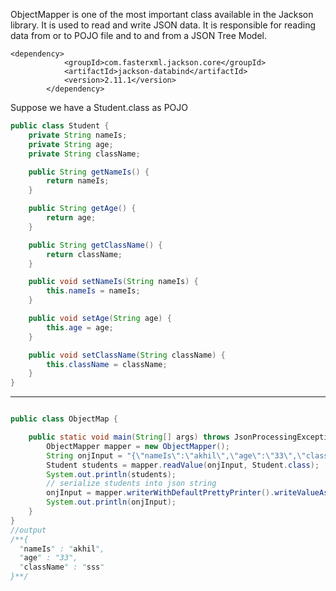 
ObjectMapper is one of the most important class available in the Jackson library. 
It is used to read and write JSON data. 
It is responsible for reading data from or to POJO file and to and from a JSON Tree Model.
```pom
<dependency>
            <groupId>com.fasterxml.jackson.core</groupId>
            <artifactId>jackson-databind</artifactId>
            <version>2.11.1</version>
        </dependency>
```
Suppose we have a Student.class as POJO
```java
public class Student {
    private String nameIs;
    private String age;
    private String className;

    public String getNameIs() {
        return nameIs;
    }

    public String getAge() {
        return age;
    }

    public String getClassName() {
        return className;
    }

    public void setNameIs(String nameIs) {
        this.nameIs = nameIs;
    }

    public void setAge(String age) {
        this.age = age;
    }

    public void setClassName(String className) {
        this.className = className;
    }
}
```
----
```java

public class ObjectMap {

    public static void main(String[] args) throws JsonProcessingException {
        ObjectMapper mapper = new ObjectMapper();
        String onjInput = "{\"nameIs\":\"akhil\",\"age\":\"33\",\"className\":\"sss\"}";
        Student students = mapper.readValue(onjInput, Student.class);
        System.out.println(students);
        // serialize students into json string
        onjInput = mapper.writerWithDefaultPrettyPrinter().writeValueAsString(students);
        System.out.println(onjInput);
    }
}
//output
/**{
  "nameIs" : "akhil",
  "age" : "33",
  "className" : "sss"
}**/

```


